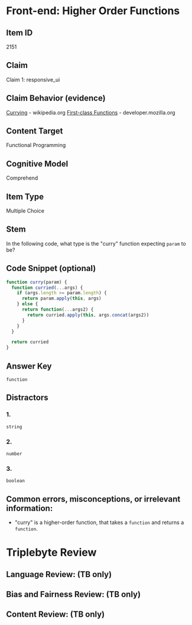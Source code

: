 # Front-end: Higher Order Functions

## Item ID
2151

## Claim
Claim 1: responsive_ui

## Claim Behavior (evidence)
[Currying](https://en.wikipedia.org/wiki/Currying) - wikipedia.org
[First-class Functions](https://developer.mozilla.org/en-US/docs/Glossary/First-class_Function) - developer.mozilla.org

## Content Target
Functional Programming

## Cognitive Model
Comprehend

## Item Type
Multiple Choice

## Stem
In the following code, what type is the "curry" function expecting `param` to be?

## Code Snippet (optional)
```javascript
function curry(param) {
  function curried(...args) {
    if (args.length >= param.length) {
      return param.apply(this, args)
    } else {
      return function(...args2) {
        return curried.apply(this, args.concat(args2))
      }
    }
  }

  return curried
}
```

## Answer Key
`function`

## Distractors
### 1.
`string`

### 2.
`number`

### 3.
`boolean`

## Common errors, misconceptions, or irrelevant information:
* "curry" is a higher-order function, that takes a `function` and returns a `function`. 

# Triplebyte Review

## Language Review: (TB only)

## Bias and Fairness Review: (TB only)

## Content Review: (TB only)
